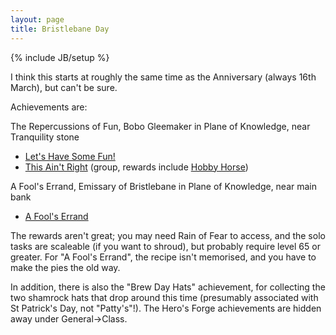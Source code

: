 ```yaml
---
layout: page
title: Bristlebane Day
---
```

{% include JB/setup %}

I think this starts at roughly the same time as the Anniversary (always 16th March), but can't be sure.

Achievements are:

The Repercussions of Fun, Bobo Gleemaker in Plane of Knowledge, near Tranquility stone

- [Let's Have Some Fun!](http://everquest.allakhazam.com/db/quest.html?quest=5309)
- [This Ain't Right](http://everquest.allakhazam.com/db/quest.html?quest=5310) (group, rewards include [Hobby Horse](http://everquest.allakhazam.com/db/item.html?item=97112))

A Fool's Errand, Emissary of Bristlebane in Plane of Knowledge, near main bank

- [A Fool's Errand](http://everquest.allakhazam.com/db/quest.html?quest=6806)

The rewards aren't great; you may need Rain of Fear to access, and the solo tasks are scaleable (if you want to shroud), but probably require level 65 or greater.  For "A Fool's Errand", the recipe isn't memorised, and you have to make the pies the old way.

In addition, there is also the "Brew Day Hats" achievement, for collecting the two shamrock hats that drop around this time (presumably associated with St Patrick's Day, not "Patty's"!).  The Hero's Forge achievements are hidden away under General->Class.